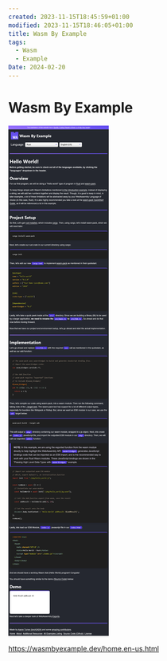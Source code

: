 ```yaml
---
created: 2023-11-15T18:45:59+01:00
modified: 2023-11-15T18:46:05+01:00
title: Wasm By Example
tags:
  - Wasm
  - Example
Date: 2024-02-20
---
```


# Wasm By Example

![](../_asset/2023-11-15_WasmByExample_image_1.png)

<https://wasmbyexample.dev/home.en-us.html>
